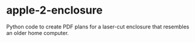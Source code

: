 # apple-2-enclosure
Python code to create PDF plans for a laser-cut enclosure that
resembles an older home computer.
